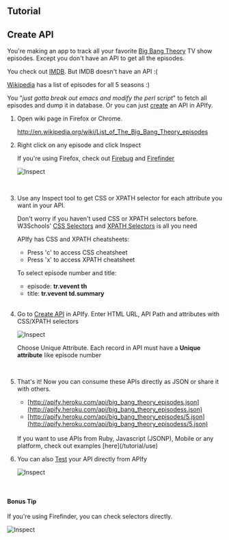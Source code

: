 <script type="text/javascript">
    mixpanel.track("CreateTutorial");
</script>
## Tutorial

## Create API

You're making an app to track all your favorite <a href="http://www.imdb.com/title/tt0898266/" target="_blank">Big Bang Theory</a> TV show episodes. Except you don't have an API to get all the episodes.  

You check out <a href="http://www.imdb.com/title/tt0898266/episodes" target="_blank">IMDB</a>. But IMDB doesn't have an API :(

<a href="http://en.wikipedia.org/wiki/List_of_The_Big_Bang_Theory_episodes" target="_blank">Wikipedia</a> has a list of episodes for all 5 seasons :)

You "*just gotta break out emacs and modify the perl script*" to fetch all episodes and dump it in database. Or you can just [create](/resources/new) an API in APIfy.

1. Open wiki page in Firefox or Chrome.
  
    <a href="http://en.wikipedia.org/wiki/List_of_The_Big_Bang_Theory_episodes" target="_blank">http://en.wikipedia.org/wiki/List_of_The_Big_Bang_Theory_episodes</a>

2. Right click on any episode and click Inspect
    
    If you're using Firefox, check out [Firebug](https://addons.mozilla.org/en-US/firefox/addon/firebug/) and [Firefinder](https://addons.mozilla.org/en-US/firefox/addon/firefinder-for-firebug/)

    ![Inspect](/img/tutorial_inspect_small.png)

    <br/>

3. Use any Inspect tool to get CSS or XPATH selector for each attribute you want in your API.
    
    Don't worry if you haven't used CSS or XPATH selectors before. W3Schools' [CSS Selectors](http://www.w3schools.com/cssref/css_selectors.asp) and [XPATH Selectors](http://www.w3schools.com/xpath/xpath_syntax.asp) is all you need

    APIfy has CSS and XPATH cheatsheets:

    - Press 'c' to access CSS cheatsheet
    - Press 'x' to access XPATH cheatsheet

    To select episode number and title:

    - episode: **tr.vevent th**
    - title: **tr.vevent td.summary**

    <br/>

4. Go to [Create API](/resources/new) in APIfy. Enter HTML URL, API Path and attributes with CSS/XPATH selectors

    ![Inspect](/img/tutorial_create_api.png)

    Choose Unique Attribute. Each record in API must have a **Unique attribute** like episode number

    <br/>

5. That's it! Now you can consume these APIs directly as JSON or share it with others. 

    * [http://apify.heroku.com/api/big_bang_theory_episodes.json](http://apify.heroku.com/api/big_bang_theory_episodess.json)
    * [http://apify.heroku.com/api/big_bang_theory_episodes/5.json](http://apify.heroku.com/api/big_bang_theory_episodess/5.json)

    <br/>
    If you want to use APIs from Ruby, Javascript (JSONP), Mobile or any platform, check out examples [here](/tutorial/use)
    <br/>

6. You can also <a class='btn btn-mini btn-info edit_api_btn' href='/resources/4fc1d1d034b055e4a0000001'><i class='icon-ok'></i>Test</a> your API directly from APIfy

    ![Inspect](/img/tutorial_test.png)

    <br/>

#### Bonus Tip

If you're using Firefinder, you can check selectors directly.

![Inspect](/img/tutorial_firefinder.png)